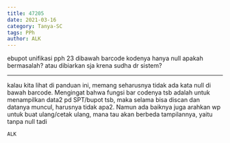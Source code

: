 ```yaml
---
title: 47205
date: 2021-03-16
category: Tanya-SC
tags: PPh
author: ALK
---
```


ebupot unifikasi pph 23 dibawah barcode kodenya hanya null apakah bermasalah? atau dibiarkan sja krena sudha dr sistem?

---

kalau kita lihat di panduan ini, memang seharusnya tidak ada kata null di bawah barcode. Mengingat bahwa fungsi bar codenya tsb adalah untuk menampilkan data2 pd SPT/bupot tsb, maka selama bisa discan dan datanya muncul, harusnya tidak apa2. Namun ada baiknya juga arahkan wp untuk buat ulang/cetak ulang, mana tau akan berbeda tampilannya, yaitu tanpa null tadi

`ALK`

